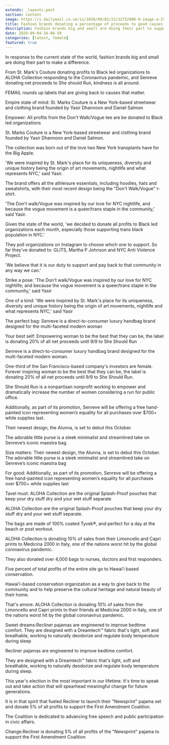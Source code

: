 ```yaml
---
extends: _layouts.post
section: content
image: https://i.dailymail.co.uk/1s/2020/09/03/22/32752980-0-image-a-293_1599168436249.jpg 
title: Fashion brands donating a percentage of proceeds to good causes 
description: Fashion brands big and small are doing their part to support others in need. From streetwear brand St. Marks Couture to handbag label Senreve, FEMAIL rounds up companies giving back. 
date: 2020-09-04-16-06-59 
categories: [latest, female] 
featured: true 
--- 
```

In response to the current state of the world, fashion brands big and small are doing their part to make a difference. 

From St. Mark's Couture donating profits to Black led organizations to ALOHA Collection responding to the Coronavirus pandemic, and Senreve donating net proceeds to She should Run, kindness is all around.

FEMAIL rounds up labels that are giving back to causes that matter. 

Empire state of mind: St. Marks Couture is a New York-based streetwear and clothing brand founded by Yasir Dhannoon and Daniel Salmon

Empower: All profits from the Don't Walk/Vogue tee are be donated to Black led organizations 

St. Marks Couture is a New York-based streetwear and clothing brand founded by Yasir Dhannoon and Daniel Salmon.

The collection was born out of the love two New York transplants have for the Big Apple. 

'We were inspired by St. Mark's place for its uniqueness, diversity and unique history being the origin of art movements, nightlife and what represents NYC,' said Yasir.    

The brand offers all the athleisure essentials, including hoodies, hats and sweatshirts, with their most recent design being the "Don't Walk/Vogue" t-shirt.

'The Don't walk/Vogue was inspired by our love for NYC nightlife, and because the vogue movement is a queer/trans staple in the community,' said Yasir.

Given the state of the world, 'we decided to donate all profits to Black led organizations each month, especially those supporting trans black population in NYC.' 

They poll organizations on Instagram to choose which one to support. So far they've donated to: GLITS, Martha P Johnson and NYC Anti Violence Project. 

'We believe that it is our duty to support and pay back to that community in any way we can.'

Strike a pose: 'The Don't walk/Vogue was inspired by our love for NYC nightlife; and because the vogue movement is a queer/trans staple in the community,' said Yasir

One of a kind: 'We were inspired by St. Mark's place for its uniqueness, diversity and unique history being the origin of art movements, nightlife and what represents NYC,' said Yasir

The perfect bag: Senreve is a direct-to-consumer luxury handbag brand designed for the multi-faceted modern woman

Your best self: Empowering woman to be the best that they can be, the label is donating 20% of all net proceeds until 9/9 to She Should Run

Senreve is a direct-to-consumer luxury handbag brand designed for the multi-faceted modern woman.

One-third of the San Francisco-based company's investors are female. Forever inspiring woman to be the best that they can be, the label is donating 20% of all net proceeds until 9/9 to She Should Run.

She Should Run is a nonpartisan nonprofit working to empower and dramatically increase the number of women considering a run for public office. 

Additionally, as part of its promotion, Senreve will be offering a free hand-painted icon representing women’s equality for all purchases over $700+ while supplies last. 

Their newest design, the Alunna, is set to debut this October. 

The adorable little purse is a sleek minimalist and streamlined take on Senreve’s iconic maestra bag.  

Size matters: Their newest design, the Alunna, is set to debut this October. The adorable little purse is a sleek minimalist and streamlined take on Senreve’s iconic maestra bag

For good: Additionally, as part of its promotion, Senreve will be offering a free hand-painted icon representing women’s equality for all purchases over $700+ while supplies last

Tavel must: ALOHA Collection are the original Splash-Proof pouches that keep your dry stuff dry and your wet stuff separate

ALOHA Collection are the original Splash-Proof pouches that keep your dry stuff dry and your wet stuff separate. 

The bags are made of 100% coated Tyvek®, and perfect for a day at the beach or post workout.

ALOHA Collection is donating 10% of sales from their Limoncello and Capri prints to Medicina 2000 in Italy, one of the nations worst hit by the global coronavirus pandemic. 

They also donated over 4,000 bags to nurses, doctors and first responders.

Five percent of total profits of the entire site go to Hawai’i based conservation. 

Hawai‘i-based conservation organization as a way to give back to the community and to help preserve the cultural heritage and natural beauty of their home.

That's amore: ALOHA Collection is donating 10% of sales from the Limoncello and Capri prints to their friends at Medicina 2000 in Italy, one of the nations worst hit by the global coronavirus pandemic.

Sweet dreams:Recliner pajamas are engineered to improve bedtime comfort. They are designed with a Dreamtech™ fabric that's light, soft and breathable, working to naturally deodorize and regulate body temperature during sleep

Recliner pajamas are engineered to improve bedtime comfort. 

They are designed with a Dreamtech™ fabric that's light, soft and breathable, working to naturally deodorize and regulate body temperature during sleep.  

This year's election in the most important in our lifetime. It's time to speak out and take action that will spearhead meaningful change for future generations. 

 It is in that spirit that fueled Recliner to launch their "Newsprint" pajama set and donate 5% of all profits to support the First Amendment Coalition.

The Coalition is dedicated to advancing free speech and public participation in civic affairs. 

Change:Recliner is donating 5% of all profits of the "Newsprint" pajama to support the First Amendment Coalition

